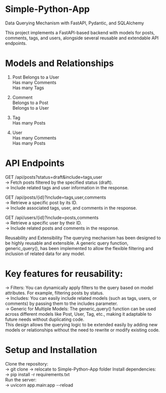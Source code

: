 # Simple-Python-App
Data Querying Mechanism with FastAPI, Pydantic, and SQLAlchemy

This project implements a FastAPI-based backend with models for posts, comments, tags, and users, alongside several reusable and extendable API endpoints.

# Models and Relationships
1. Post
  Belongs to a User  
  Has many Comments  
  Has many Tags

3. Comment  
  Belongs to a Post  
  Belongs to a User

5. Tag  
  Has many Posts

7. User  
  Has many Comments  
  Has many Posts

# API Endpoints  
GET /api/posts?status=draft&include=tags,user  
-> Fetch posts filtered by the specified status (draft).  
-> Include related tags and user information in the response.  

GET /api/posts/{id}?include=tags,user,comments  
-> Retrieve a specific post by its ID.  
-> Include associated tags, user, and comments in the response.  

GET /api/users/{id}?include=posts,comments  
-> Retrieve a specific user by their ID.  
-> Include related posts and comments in the response.  

Reusability and Extensibility
The querying mechanism has been designed to be highly reusable and extensible. A generic query function, generic_query(), has been implemented to allow the flexible filtering and inclusion of related data for any model.

# Key features for reusability:  
-> Filters: You can dynamically apply filters to the query based on model attributes. For example, filtering posts by status.  
-> Includes: You can easily include related models (such as tags, users, or comments) by passing them to the includes parameter.  
-> Generic for Multiple Models: The generic_query() function can be used across different models like Post, User, Tag, etc., making it adaptable to future needs without duplicating code.  
This design allows the querying logic to be extended easily by adding new models or relationships without the need to rewrite or modify existing code.  

# Setup and Installation  
Clone the repository:  
-> git clone [<repository-url>  ](https://github.com/antonijav5/Simple-Python-App.git)
-> relocate to Simple-Python-App folder 
Install dependencies:  
-> pip install -r requirements.txt  
Run the server:  
-> uvicorn app.main:app --reload  
